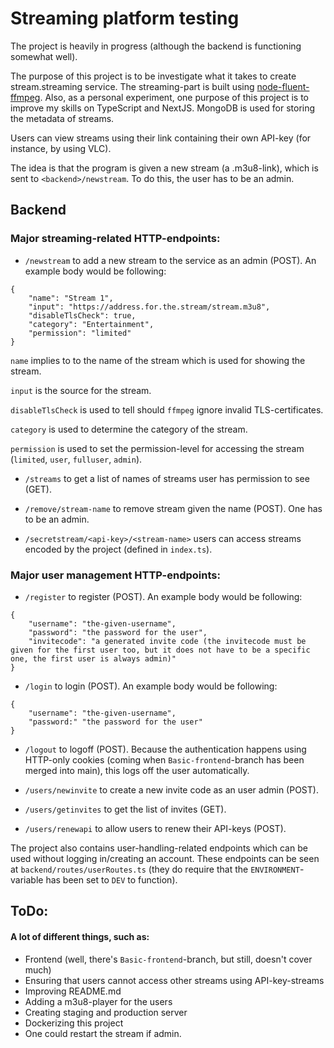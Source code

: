 # Streaming platform testing

The project is heavily in progress (although the backend is functioning somewhat well).

The purpose of this project is to be investigate what it takes to create stream.streaming service. The streaming-part is built using [node-fluent-ffmpeg](https://github.com/fluent-ffmpeg/node-fluent-ffmpeg).
Also, as a personal experiment, one purpose of this project is to improve my skills on TypeScript and NextJS. MongoDB is used for storing the metadata of streams.

Users can view streams using their link containing their own API-key (for instance, by using VLC).

The idea is that the program is given a new stream (a .m3u8-link), which is sent to `<backend>/newstream`. To do this, the user has to be an admin.

## Backend

### Major streaming-related HTTP-endpoints:

- `/newstream` to add a new stream to the service as an admin (POST). An example body would be following:
```
{
    "name": "Stream 1",
    "input": "https://address.for.the.stream/stream.m3u8",
    "disableTlsCheck": true,
    "category": "Entertainment",
    "permission": "limited"
}
```
`name` implies to to the name of the stream which is used for showing the stream.

`input` is the source for the stream.

`disableTlsCheck` is used to tell should `ffmpeg` ignore invalid TLS-certificates.

`category` is used to determine the category of the stream.

`permission` is used to set the permission-level for accessing the stream (`limited`, `user`, `fulluser`, `admin`). 

- `/streams` to get a list of names of streams user has permission to see (GET).

- `/remove/stream-name` to remove stream given the name (POST). One has to be an admin.

- `/secretstream/<api-key>/<stream-name>` users can access streams encoded by the project (defined in `index.ts`).

### Major user management HTTP-endpoints:

- `/register` to register (POST). An example body would be following:
```
{
    "username": "the-given-username",
    "password": "the password for the user",
    "invitecode": "a generated invite code (the invitecode must be given for the first user too, but it does not have to be a specific one, the first user is always admin)"
}
```
- `/login` to login (POST). An example body would be following:
```
{
    "username": "the-given-username",
    "password:" "the password for the user"
}
```
- `/logout` to logoff (POST). Because the authentication happens using HTTP-only cookies (coming when `Basic-frontend`-branch has been merged into main), this logs off the user automatically.

- `/users/newinvite` to create a new invite code as an user admin (POST). 

- `/users/getinvites` to get the list of invites (GET).

- `/users/renewapi` to allow users to renew their API-keys (POST).

The project also contains user-handling-related endpoints which can be used without logging in/creating an account. These endpoints can be seen at `backend/routes/userRoutes.ts` (they do require that the `ENVIRONMENT`-variable has been set to `DEV` to function). 



## ToDo:
#### A lot of different things, such as:
- Frontend (well, there's `Basic-frontend`-branch, but still, doesn't cover much)
- Ensuring that users cannot access other streams using API-key-streams
- Improving README.md
- Adding a m3u8-player for the users
- Creating staging and production server
- Dockerizing this project
- One could restart the stream if admin.